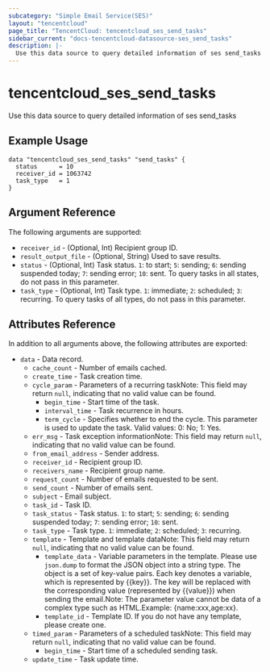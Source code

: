 ```yaml
---
subcategory: "Simple Email Service(SES)"
layout: "tencentcloud"
page_title: "TencentCloud: tencentcloud_ses_send_tasks"
sidebar_current: "docs-tencentcloud-datasource-ses_send_tasks"
description: |-
  Use this data source to query detailed information of ses send_tasks
---
```


# tencentcloud_ses_send_tasks

Use this data source to query detailed information of ses send_tasks

## Example Usage

```hcl
data "tencentcloud_ses_send_tasks" "send_tasks" {
  status      = 10
  receiver_id = 1063742
  task_type   = 1
}
```

## Argument Reference

The following arguments are supported:

* `receiver_id` - (Optional, Int) Recipient group ID.
* `result_output_file` - (Optional, String) Used to save results.
* `status` - (Optional, Int) Task status. `1`: to start; `5`: sending; `6`: sending suspended today; `7`: sending error; `10`: sent. To query tasks in all states, do not pass in this parameter.
* `task_type` - (Optional, Int) Task type. `1`: immediate; `2`: scheduled; `3`: recurring. To query tasks of all types, do not pass in this parameter.

## Attributes Reference

In addition to all arguments above, the following attributes are exported:

* `data` - Data record.
  * `cache_count` - Number of emails cached.
  * `create_time` - Task creation time.
  * `cycle_param` - Parameters of a recurring taskNote: This field may return `null`, indicating that no valid value can be found.
    * `begin_time` - Start time of the task.
    * `interval_time` - Task recurrence in hours.
    * `term_cycle` - Specifies whether to end the cycle. This parameter is used to update the task. Valid values: 0: No; 1: Yes.
  * `err_msg` - Task exception informationNote: This field may return `null`, indicating that no valid value can be found.
  * `from_email_address` - Sender address.
  * `receiver_id` - Recipient group ID.
  * `receivers_name` - Recipient group name.
  * `request_count` - Number of emails requested to be sent.
  * `send_count` - Number of emails sent.
  * `subject` - Email subject.
  * `task_id` - Task ID.
  * `task_status` - Task status. `1`: to start; `5`: sending; `6`: sending suspended today; `7`: sending error; `10`: sent.
  * `task_type` - Task type. `1`: immediate; `2`: scheduled; `3`: recurring.
  * `template` - Template and template dataNote: This field may return `null`, indicating that no valid value can be found.
    * `template_data` - Variable parameters in the template. Please use `json.dump` to format the JSON object into a string type. The object is a set of key-value pairs. Each key denotes a variable, which is represented by {{key}}. The key will be replaced with the corresponding value (represented by {{value}}) when sending the email.Note: The parameter value cannot be data of a complex type such as HTML.Example: {name:xxx,age:xx}.
    * `template_id` - Template ID. If you do not have any template, please create one.
  * `timed_param` - Parameters of a scheduled taskNote: This field may return `null`, indicating that no valid value can be found.
    * `begin_time` - Start time of a scheduled sending task.
  * `update_time` - Task update time.



